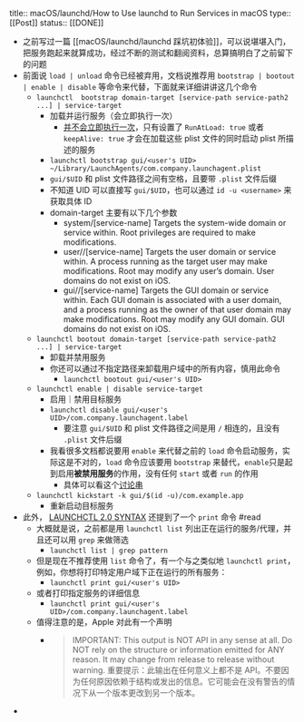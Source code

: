 title:: macOS/launchd/How to Use launchd to Run Services in macOS
type:: [[Post]]
status:: [[DONE]]

- 之前写过一篇 [[macOS/launchd/launchd 踩坑初体验]]，可以说堪堪入门，把服务跑起来就算成功，经过不断的测试和翻阅资料，总算搞明白了之前留下的问题
- 前面说  `load | unload` 命令已经被弃用，文档说推荐用 `bootstrap | bootout | enable | disable` 等命令来代替，下面就来详细讲讲这几个命令
	- `launchctl  bootstrap domain-target [service-path service-path2 ...] | service-target`
		- 加载并运行服务（会立即执行一次）
			- [并不会立即执行一次](https://www.xiebruce.top/983.html)，只有设置了 `RunAtLoad: true` 或者 `keepAlive: true` 才会在加载这些 plist 文件的同时启动 plist 所描述的服务
		- `launchctl bootstrap gui/<user's UID> ~/Library/LaunchAgents/com.company.launchagent.plist`
		- `gui/$UID` 和 plist 文件路径之间有空格，且要带 `.plist` 文件后缀
		- 不知道 UID 可以直接写 `gui/$UID`，也可以通过 `id -u <username>` 来获取具体 ID
		- domain-target 主要有以下几个参数
			- system/[service-name]
			  Targets the system-wide domain or service within. Root privileges are required to make modifications.
			- user/<uid>/[service-name]
			  Targets the user domain or service within. A process running as the target user may make modifications. Root may modify any user’s domain. User domains do not exist on iOS.
			- gui/<uid>/[service-name]
			  Targets the GUI domain or service within. Each GUI domain is associated with a user domain, and a process running as the owner of that user domain may make modifications. Root may modify any GUI domain. GUI domains do not exist on iOS.
	- `launchctl bootout domain-target [service-path service-path2 ...] | service-target`
		- 卸载并禁用服务
		- 你还可以通过不指定路径来卸载用户域中的所有内容，慎用此命令
			- `launchctl bootout gui/<user's UID>`
	- `launchctl enable | disable service-target`
		- 启用｜禁用目标服务
		- `launchctl disable gui/<user's UID>/com.company.launchagent.label`
			- 要注意 `gui/$UID` 和 plist 文件路径之间是用 `/` 相连的，且没有 `.plist` 文件后缀
		- 我看很多文档都说要用 `enable` 来代替之前的 `load` 命令启动服务，实际这是不对的，`load` 命令应该要用 `bootstrap` 来替代，`enable`只是起到启用**被禁用服务**的作用，没有任何 `start` 或者 `run` 的作用
			- 具体可以看这个[讨论串](https://www.reddit.com/r/MacOS/comments/kbko61/comment/hybuaqq/?utm_source=share&utm_medium=web2x&context=3)
	- `launchctl kickstart -k gui/$(id -u)/com.example.app`
		- 重新启动目标服务
- 此外， [LAUNCHCTL 2.0 SYNTAX](https://babodee.wordpress.com/2016/04/09/launchctl-2-0-syntax/) 还提到了一个 `print` 命令 #read
	- 大概就是说，之前都是用 `launchctl list` 列出正在运行的服务/代理，并且还可以用 `grep` 来做筛选
		- `launchctl list | grep pattern`
	- 但是现在不推荐使用 `list` 命令了，有一个与之类似地 `launchctl print`，例如，你想将打印特定用户域下正在运行的所有服务：
		- `launchctl print gui/<user's UID>`
	- 或者打印指定服务的详细信息
		- `launchctl print gui/<user's UID>/com.company.launchagent.label`
	- 值得注意的是，Apple 对此有一个声明
		- > IMPORTANT: This output is NOT API in any sense at all. Do NOT rely on the structure or information emitted for ANY reason. It may change from release to release without warning.
		  > 重要提示：此输出在任何意义上都不是 API。不要因为任何原因依赖于结构或发出的信息。它可能会在没有警告的情况下从一个版本更改到另一个版本。
-